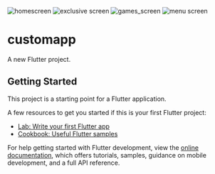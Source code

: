![homescreen](https://user-images.githubusercontent.com/108852458/195324544-2c10f417-9038-49bc-a863-6c1cf90d66fa.jpg)
![exclusive screen](https://user-images.githubusercontent.com/108852458/195324570-58a016c4-a713-420a-8f73-10628d755fea.jpg)
![games_screen](https://user-images.githubusercontent.com/108852458/195324582-a4616d08-5374-46ee-8aaa-4e89f268fafa.jpg)
![menu screen](https://user-images.githubusercontent.com/108852458/195324600-952aa089-a86b-4387-b7e0-f0a5e7be5dde.jpg)
# customapp

A new Flutter project.

## Getting Started

This project is a starting point for a Flutter application.

A few resources to get you started if this is your first Flutter project:

- [Lab: Write your first Flutter app](https://docs.flutter.dev/get-started/codelab)
- [Cookbook: Useful Flutter samples](https://docs.flutter.dev/cookbook)

For help getting started with Flutter development, view the
[online documentation](https://docs.flutter.dev/), which offers tutorials,
samples, guidance on mobile development, and a full API reference.

